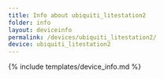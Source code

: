```yaml
---
title: Info about ubiquiti_litestation2
folder: info
layout: deviceinfo
permalink: /devices/ubiquiti_litestation2/
device: ubiquiti_litestation2
---
```

{% include templates/device_info.md %}
